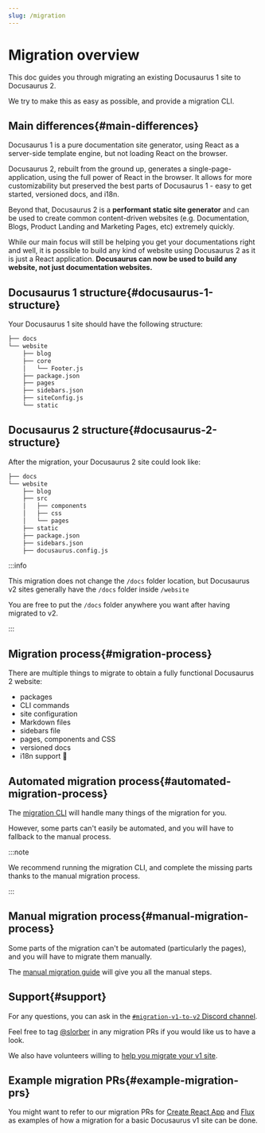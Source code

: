 ```yaml
---
slug: /migration
---
```


# Migration overview

This doc guides you through migrating an existing Docusaurus 1 site to Docusaurus 2.

We try to make this as easy as possible, and provide a migration CLI.

## Main differences{#main-differences}

Docusaurus 1 is a pure documentation site generator, using React as a server-side template engine, but not loading React on the browser.

Docusaurus 2, rebuilt from the ground up, generates a single-page-application, using the full power of React in the browser. It allows for more customizability but preserved the best parts of Docusaurus 1 - easy to get started, versioned docs, and i18n.

Beyond that, Docusaurus 2 is a **performant static site generator** and can be used to create common content-driven websites (e.g. Documentation, Blogs, Product Landing and Marketing Pages, etc) extremely quickly.

While our main focus will still be helping you get your documentations right and well, it is possible to build any kind of website using Docusaurus 2 as it is just a React application. **Docusaurus can now be used to build any website, not just documentation websites.**

## Docusaurus 1 structure{#docusaurus-1-structure}

Your Docusaurus 1 site should have the following structure:

```bash
├── docs
└── website
    ├── blog
    ├── core
    │   └── Footer.js
    ├── package.json
    ├── pages
    ├── sidebars.json
    ├── siteConfig.js
    └── static
```

## Docusaurus 2 structure{#docusaurus-2-structure}

After the migration, your Docusaurus 2 site could look like:

```sh
├── docs
└── website
    ├── blog
    ├── src
    │   ├── components
    │   ├── css
    │   └── pages
    ├── static
    ├── package.json
    ├── sidebars.json
    ├── docusaurus.config.js
```

:::info

This migration does not change the `/docs` folder location, but Docusaurus v2 sites generally have the `/docs` folder inside `/website`

You are free to put the `/docs` folder anywhere you want after having migrated to v2.

:::

## Migration process{#migration-process}

There are multiple things to migrate to obtain a fully functional Docusaurus 2 website:

- packages
- CLI commands
- site configuration
- Markdown files
- sidebars file
- pages, components and CSS
- versioned docs
- i18n support 🚧

## Automated migration process{#automated-migration-process}

The [migration CLI](./migration-automated.md) will handle many things of the migration for you.

However, some parts can't easily be automated, and you will have to fallback to the manual process.

:::note

We recommend running the migration CLI, and complete the missing parts thanks to the manual migration process.

:::

## Manual migration process{#manual-migration-process}

Some parts of the migration can't be automated (particularly the pages), and you will have to migrate them manually.

The [manual migration guide](./migration-manual.md) will give you all the manual steps.

## Support{#support}

For any questions, you can ask in the [`#migration-v1-to-v2` Discord channel](https://discord.gg/C3P6CxMMxY).

Feel free to tag [@slorber](https://github.com/slorber) in any migration PRs if you would like us to have a look.

We also have volunteers willing to [help you migrate your v1 site](https://github.com/facebook/docusaurus/issues/1834).

## Example migration PRs{#example-migration-prs}

You might want to refer to our migration PRs for [Create React App](https://github.com/facebook/create-react-app/pull/7785) and [Flux](https://github.com/facebook/flux/pull/471) as examples of how a migration for a basic Docusaurus v1 site can be done.

